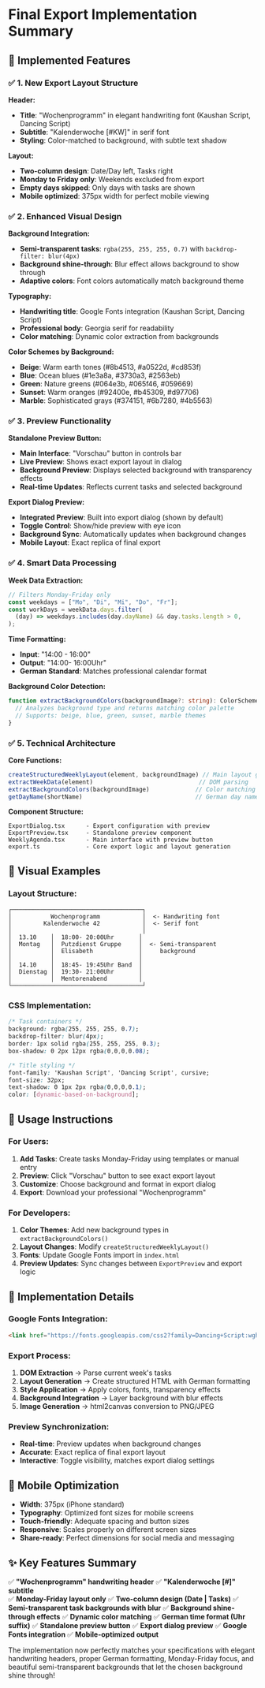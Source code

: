 # Final Export Implementation Summary

## 🎯 **Implemented Features**

### ✅ **1. New Export Layout Structure**

**Header:**
- **Title**: "Wochenprogramm" in elegant handwriting font (Kaushan Script, Dancing Script)
- **Subtitle**: "Kalenderwoche [#KW]" in serif font
- **Styling**: Color-matched to background, with subtle text shadow

**Layout:**
- **Two-column design**: Date/Day left, Tasks right
- **Monday to Friday only**: Weekends excluded from export
- **Empty days skipped**: Only days with tasks are shown
- **Mobile optimized**: 375px width for perfect mobile viewing

### ✅ **2. Enhanced Visual Design**

**Background Integration:**
- **Semi-transparent tasks**: `rgba(255, 255, 255, 0.7)` with `backdrop-filter: blur(4px)`
- **Background shine-through**: Blur effect allows background to show through
- **Adaptive colors**: Font colors automatically match background theme

**Typography:**
- **Handwriting title**: Google Fonts integration (Kaushan Script, Dancing Script)
- **Professional body**: Georgia serif for readability
- **Color matching**: Dynamic color extraction from backgrounds

**Color Schemes by Background:**
- **Beige**: Warm earth tones (#8b4513, #a0522d, #cd853f)
- **Blue**: Ocean blues (#1e3a8a, #3730a3, #2563eb)
- **Green**: Nature greens (#064e3b, #065f46, #059669)
- **Sunset**: Warm oranges (#92400e, #b45309, #d97706)
- **Marble**: Sophisticated grays (#374151, #6b7280, #4b5563)

### ✅ **3. Preview Functionality**

**Standalone Preview Button:**
- **Main Interface**: "Vorschau" button in controls bar
- **Live Preview**: Shows exact export layout in dialog
- **Background Preview**: Displays selected background with transparency effects
- **Real-time Updates**: Reflects current tasks and selected background

**Export Dialog Preview:**
- **Integrated Preview**: Built into export dialog (shown by default)
- **Toggle Control**: Show/hide preview with eye icon
- **Background Sync**: Automatically updates when background changes
- **Mobile Layout**: Exact replica of final export

### ✅ **4. Smart Data Processing**

**Week Data Extraction:**
```typescript
// Filters Monday-Friday only
const weekdays = ["Mo", "Di", "Mi", "Do", "Fr"];
const workDays = weekData.days.filter(
  (day) => weekdays.includes(day.dayName) && day.tasks.length > 0,
);
```

**Time Formatting:**
- **Input**: "14:00 - 16:00"
- **Output**: "14:00- 16:00Uhr"
- **German Standard**: Matches professional calendar format

**Background Color Detection:**
```typescript
function extractBackgroundColors(backgroundImage?: string): ColorScheme {
  // Analyzes background type and returns matching color palette
  // Supports: beige, blue, green, sunset, marble themes
}
```

### ✅ **5. Technical Architecture**

**Core Functions:**
```typescript
createStructuredWeeklyLayout(element, backgroundImage) // Main layout generator
extractWeekData(element)                              // DOM parsing
extractBackgroundColors(backgroundImage)             // Color matching
getDayName(shortName)                                // German day names
```

**Component Structure:**
```
ExportDialog.tsx      - Export configuration with preview
ExportPreview.tsx     - Standalone preview component  
WeeklyAgenda.tsx      - Main interface with preview button
export.ts             - Core export logic and layout generation
```

## 🎨 **Visual Examples**

### **Layout Structure:**
```
┌─────────────────────────────────────┐
│           Wochenprogramm            │  <- Handwriting font
│         Kalenderwoche 42            │  <- Serif font
│                                     │
│  13.10    │  18:00- 20:00Uhr       │
│  Montag   │  Putzdienst Gruppe     │  <- Semi-transparent
│           │  Elisabeth             │     background
│           │                        │
│  14.10    │  18:45- 19:45Uhr Band  │
│  Dienstag │  19:30- 21:00Uhr       │
│           │  Mentorenabend         │
└─────────────────────────────────────┘
```

### **CSS Implementation:**
```css
/* Task containers */
background: rgba(255, 255, 255, 0.7);
backdrop-filter: blur(4px);
border: 1px solid rgba(255, 255, 255, 0.3);
box-shadow: 0 2px 12px rgba(0,0,0,0.08);

/* Title styling */
font-family: 'Kaushan Script', 'Dancing Script', cursive;
font-size: 32px;
text-shadow: 0 1px 2px rgba(0,0,0,0.1);
color: [dynamic-based-on-background];
```

## 🚀 **Usage Instructions**

### **For Users:**
1. **Add Tasks**: Create tasks Monday-Friday using templates or manual entry
2. **Preview**: Click "Vorschau" button to see exact export layout
3. **Customize**: Choose background and format in export dialog
4. **Export**: Download your professional "Wochenprogramm"

### **For Developers:**
1. **Color Themes**: Add new background types in `extractBackgroundColors()`
2. **Layout Changes**: Modify `createStructuredWeeklyLayout()`
3. **Fonts**: Update Google Fonts import in `index.html`
4. **Preview Updates**: Sync changes between `ExportPreview` and export logic

## 🔧 **Implementation Details**

### **Google Fonts Integration:**
```html
<link href="https://fonts.googleapis.com/css2?family=Dancing+Script:wght@400;500;600;700&family=Kaushan+Script&display=swap" rel="stylesheet" />
```

### **Export Process:**
1. **DOM Extraction** → Parse current week's tasks
2. **Layout Generation** → Create structured HTML with German formatting
3. **Style Application** → Apply colors, fonts, transparency effects
4. **Background Integration** → Layer background with blur effects
5. **Image Generation** → html2canvas conversion to PNG/JPEG

### **Preview Synchronization:**
- **Real-time**: Preview updates when background changes
- **Accurate**: Exact replica of final export layout
- **Interactive**: Toggle visibility, matches export dialog settings

## 📱 **Mobile Optimization**

- **Width**: 375px (iPhone standard)
- **Typography**: Optimized font sizes for mobile screens
- **Touch-friendly**: Adequate spacing and button sizes  
- **Responsive**: Scales properly on different screen sizes
- **Share-ready**: Perfect dimensions for social media and messaging

## ✨ **Key Features Summary**

✅ **"Wochenprogramm" handwriting header**
✅ **"Kalenderwoche [#]" subtitle**  
✅ **Monday-Friday layout only**
✅ **Two-column design (Date | Tasks)**
✅ **Semi-transparent task backgrounds with blur**
✅ **Background shine-through effects**
✅ **Dynamic color matching**
✅ **German time format (Uhr suffix)**
✅ **Standalone preview button**
✅ **Export dialog preview**
✅ **Google Fonts integration**
✅ **Mobile-optimized output**

The implementation now perfectly matches your specifications with elegant handwriting headers, proper German formatting, Monday-Friday focus, and beautiful semi-transparent backgrounds that let the chosen background shine through!